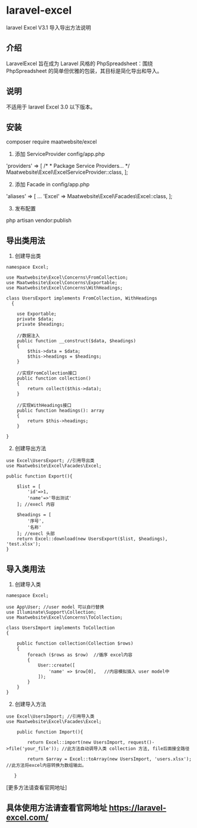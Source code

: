 # laravel-excel
laravel Excel V3.1 导入导出方法说明
## 介绍
LaravelExcel 旨在成为 Laravel 风格的 PhpSpreadsheet：围绕 PhpSpreadsheet 的简单但优雅的包装，其目标是简化导出和导入。
## 说明
不适用于 laravel Excel 3.0 以下版本。
## 安装
composer require maatwebsite/excel

1. 添加 ServiceProvider config/app.php

'providers' => [
     /*
      * Package Service Providers...
      */
     Maatwebsite\Excel\ExcelServiceProvider::class,
];

2. 添加 Facade in config/app.php

'aliases' => [
    ...
    'Excel' => Maatwebsite\Excel\Facades\Excel::class,
];

3. 发布配置

php artisan vendor:publish

## 导出类用法
1. 创建导出类
```
namespace Excel;

use Maatwebsite\Excel\Concerns\FromCollection;
use Maatwebsite\Excel\Concerns\Exportable;
use Maatwebsite\Excel\Concerns\WithHeadings;

class UsersExport implements FromCollection, WithHeadings
  {
  
    use Exportable;
    private $data;
    private $headings;

    //数据注入
    public function __construct($data, $headings)
    {
        $this->data = $data;
        $this->headings = $headings;
    }

    //实现FromCollection接口
    public function collection()
    {
        return collect($this->data);
    }

    //实现WithHeadings接口
    public function headings(): array
    {
        return $this->headings;
    }

}
```
2. 创建导出方法
```
use Excel\UsersExport; //引用导出类
use Maatwebsite\Excel\Facades\Excel;

public function Export(){

    $list = [
        'id'=>1,
        'name'=>'导出测试'
    ]; //execl 内容

    $headings = [
        '序号',
        '名称'
    ]; //execl 头部
    return Excel::download(new UsersExport($list, $headings), 'test.xlsx');
}
```
## 导入类用法
1. 创建导入类
```
namespace Excel;

use App\User; //user model 可以自行替换
use Illuminate\Support\Collection;
use Maatwebsite\Excel\Concerns\ToCollection;

class UsersImport implements ToCollection
{

    public function collection(Collection $rows)
    {
        foreach ($rows as $row)  //循序 excel内容
        {
            User::create([
                'name' => $row[0],   //内容模拟插入 user model中
            ]);
        }
    }
}
``````
2. 创建导入方法
```
use Excel\UsersImport; //引用导入类
use Maatwebsite\Excel\Facades\Excel;

    public function Import(){
    
        return Excel::import(new UsersImport, request()->file('your_file')); //此方法自动调导入类 collection 方法, file后面接全路径
        
        return $array = Excel::toArray(new UsersImport, 'users.xlsx');  //此方法将excel内容转换为数组输出。
        
   } 
```   
[更多方法请查看官网地址]

## 具体使用方法请查看官网地址 https://laravel-excel.com/

          

